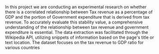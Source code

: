 In this project we are conducting an experimental research on whether there is a correlated relationship between Tax revenue as a percentage of GDP and the portion of Government expenditure that is derived from tax revenue. To accurately evaluate this stability value, a comprehensive understanding of the relationship between tax revenue and government expenditure is essential.
The data extraction was facilitated through the Wikipedia API, utilizing snippets of information based on the page's title or text location. The dataset focuses on the tax revenue to GDP ratio for various countries

